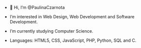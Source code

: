 - 👋 Hi, I’m @PaulinaCzarnota

- I’m interested in Web Design, Web Development and Software Development.
- I’m currently studying Computer Science.
- Languages: HTML5, CSS, JavaScript, PHP, Python, SQL and C.
